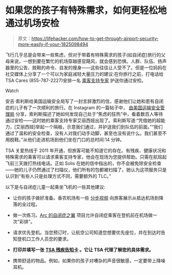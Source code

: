 # 如果您的孩子有特殊需求，如何更轻松地通过机场安检

> 原文：<https://lifehacker.com/how-to-get-through-airport-security-more-easily-if-your-1825098494>

飞行几乎总是会带来一些焦虑，但对于带着有特殊需求的孩子(如自闭症)旅行的父母来说，一想到要在繁忙的机场穿越感官飓风，就会感到恐惧。人群、队伍、扬声器里的公告、脱鞋的命令、自发的搜身——这些往往让人受不了。但是一位妈妈在社交媒体上分享了一个可以为家庭减轻大量压力的建议:在你旅行之前，打电话给 TSA Cares (855-787-2227)安排一名 [乘客支持专家](https://www.tsa.gov/travel/passenger-support) 护送你通过安检。

Watch

安吉·索利斯给美国运输安全局写了一封言辞激烈的信，感谢他们让她和患有自闭症的儿子有了一次顺利的旅行。在 Instagram 的一篇帖子中， [由美国运输安全管理局](https://www.instagram.com/p/BhMV3nOnZ4v/) 分享，索利斯描述了她如何发现自己处于“焦虑的狂热”中，看着数百人等待通过安检——这时她的乘客支持专家艾丽西娅出现了。索利斯写道:“凭借她的超能力，[艾丽西娅]举起一个隔板，示意我们通过，并护送我们到队伍的前面。”“我们通过了温和的安全检查，没有人对我们动手动脚，甚至也没有说什么。我们甚至不用脱鞋。”从他们走进机场到他们坐在门口的总时间:14 分钟。

TSA 关爱热线于 2011 年开通，但旅客可能不知道它的存在。有残疾、健康状况和特殊需求的乘客可以请求乘客支持专家，他会在现场为您提供帮助。只需在航班起飞前三天拨打热线电话。正如 Solis 在她的信中指出的，你不会被免除安全检查——她的儿子仍然通过了扫描仪，他们所有的包都被扫描了。她认为这项服务只是认识到“有些人只是处理方式不同，需要额外的 TLC。”

以下是与自闭症儿童一起乘坐飞机的一些其他建议:

*   让你的孩子做好准备。香农机场有一些 [分步视频](http://www.shannonairport.ie/gns/passengers/prepare/autismandspecialneeds.aspx) 向旅客展示从抵达机场到降落的全过程。

*   做一次练习。[Arc 的自闭症之翼](https://www.thearc.org/wingsforautism) 项目允许自闭症乘客在登机前在机场做一次“彩排”。
*   请求优先登机。当您预订时，让航空公司知道您想要优先座位，并在到达时告知登机口工作人员您的要求。
*   **打印并填写一张** [**TSA 残疾告知卡**](https://www.tsa.gov/sites/default/files/disability_notification_card_508.pdf) **。它让 TSA 代理了解您的具体需求。**
*   携带舒适的物品。例如，如果你的孩子对嘈杂的声音很敏感，一定要带上降噪耳机。